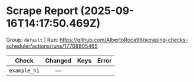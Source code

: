 # Scrape Report (2025-09-16T14:17:50.469Z)

Group: `default`  |  Run: https://github.com/AlbertoRoca96/scraping-checks-scheduler/actions/runs/17768805465

| Check | Changed | Keys | Error |
|---|:---:|:--|:--|
| `example_h1` | — |  |  |
